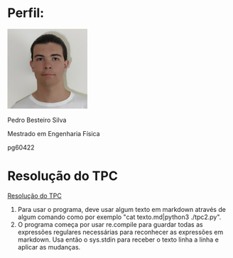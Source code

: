 
# Perfil:

![](../profile%20um.png)

Pedro Besteiro Silva

Mestrado em Engenharia Física

pg60422

# Resolução do TPC


[Resolução do TPC](./tpc2.py)

1. Para usar o programa, deve usar algum texto em markdown através de algum comando como por exemplo "cat texto.md|python3 ./tpc2.py".
2. O programa começa por usar re.compile para guardar todas as expressões regulares necessárias para reconhecer as expressões em markdown. Usa então o sys.stdin para receber o texto linha a linha e aplicar as mudanças. 




